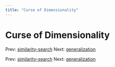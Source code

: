 ```yaml
---
title: "Curse of Dimensionality"
---
```


# Curse of Dimensionality

Prev: [similarity-search](similarity-search.md)
Next: [generalization](generalization.md)

Prev: [similarity-search](similarity-search.md)
Next: [generalization](generalization.md)
